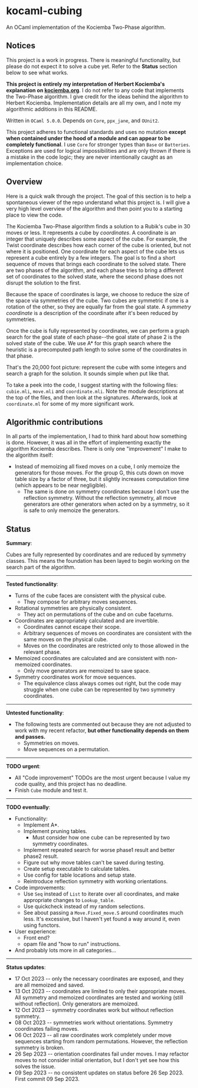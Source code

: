 # kocaml-cubing
An OCaml implementation of the Kociemba Two-Phase algorithm.

## Notices

This project is a work in progress. There is meaningful functionality, but please do not expect it to solve a cube yet. Refer to the **Status** section below to see what works.

**This project is entirely my interpretation of Herbert Kociemba's explanation on [kociemba.org](http://kociemba.org/cube.htm)**. I do not refer to any code that implements the Two-Phase algorithm. I give credit for the ideas behind the algorithm to Herbert Kociemba. Implementation details are all my own, and I note my algorithmic additions in this README.

Written in `OCaml 5.0.0`. Depends on `Core`, `ppx_jane`, and `OUnit2`.

This project adheres to functional standards and uses no mutation **except when contained under the hood of a module and can appear to be completely functional**. I use `Core` for stronger types than `Base` or `Batteries`. Exceptions are used for logical impossibilities and are only thrown if there is a mistake in the code logic; they are never intentionally caught as an implementation choice.

## Overview

Here is a quick walk through the project. The goal of this section is to help a spontaneous viewer of the repo understand what this project is. I will give a very high level overview of the algorithm and then point you to a starting place to view the code.

The Kociemba Two-Phase algorithm finds a solution to a Rubik's cube in 30 moves or less. It represents a cube by *coordinates*. A coordinate is an integer that uniquely describes some aspect of the cube. For example, the Twist coordinate describes how each corner of the cube is oriented, but not where it is positioned. One coordinate for each aspect of the cube lets us represent a cube entirely by a few integers. The goal is to find a short sequence of moves that brings each coordinate to the solved state. There are two phases of the algorithm, and each phase tries to bring a different set of coordinates to the solved state, where the second phase does not disrupt the solution to the first.

Because the space of coordinates is large, we choose to reduce the size of the space via symmetries of the cube. Two cubes are symmetric if one is a rotation of the other, so they are equally far from the goal state. A *symmetry coordinate* is a description of the coordinate after it's been reduced by symmetries.

Once the cube is fully represented by coordinates, we can perform a graph search for the goal state of each phase--the goal state of phase 2 is the solved state of the cube. We use A* for this graph search where the heuristic is a precomputed path length to solve some of the coordinates in that phase.

That's the 20,000 foot picture: represent the cube with some integers and search a graph for the solution. It sounds simple when put like that.

To take a peek into the code, I suggest starting with the following files: `cubie.mli`, `move.mli` and `coordinate.mli`. Note the module descriptions at the top of the files, and then look at the signatures. Afterwards, look at `coordinate.ml` for some of my more significant work.

## Algorithmic contributions

In all parts of the implementation, I had to think hard about how something is done. However, it was all in the effort of implementing exactly the algorithm Kociemba describes. There is only one "improvement" I make to the algorithm itself:
* Instead of memoizing all fixed moves on a cube, I only memoize the generators for those moves. For the group G, this cuts down on move table size by a factor of three, but it slightly increases computation time (which appears to be near negligible).
  * The same is done on symmetry coordinates because I don't use the reflection symmetry. Without the reflection symmetry, all move generators are other generators when acted on by a symmetry, so it is safe
  to only memoize the generators.

## Status

**Summary**:

Cubes are fully represented by coordinates and are reduced by symmetry classes. This means the foundation has been layed to begin working on the search part of the algorithm.

---

**Tested functionality**:
* Turns of the cube faces are consistent with the physical cube.
  * They compose for arbitrary moves sequences.
* Rotational symmetries are physically consistent.
  * They act on permutations of the cube and on cube faceturns.
* Coordinates are appropriately calculated and are invertible.
  * Coordinates cannot escape their scope.
  * Arbitrary sequences of moves on coordinates are consistent with the same moves on the physical cube.
  * Moves on the coordinates are restricted only to those allowed in the relevant phase.
* Memoized coordinates are calculated and are consistent with non-memoized coordinates.
  * Only move generators are memoized to save space.
* Symmetry coordinates work for move sequences.
  * The equivalence class always comes out right, but the code may struggle when one cube can be represented by two symmetry coordinates.

---

**Untested functionality**:
* The following tests are commented out because they are not adjusted to work with my recent refactor, **but other functionality depends on them and passes.**
  * Symmetries on moves.
  * Move sequences on a permutation.

---

**TODO urgent**:
* All "Code improvement" TODOs are the most urgent because I value my code quality, and this project has no deadline.
* Finish `Cube` module and test it.

---

**TODO eventually**:
* Functionality:
  * Implement A*.
  * Implement pruning tables.
    * Must consider how one cube can be represented by two symmetry coordinates.
  * Implement repeated search for worse phase1 result and better phase2 result.
  * Figure out why move tables can't be saved during testing.
  * Create setup executable to calculate tables.
  * Use config for table locations and setup state.
  * Reintroduce reflection symmetry with working orientations.
* Code improvements:
  * Use `Seq` instead of `List` to iterate over all coordinates, and make appropriate changes to `Lookup_table`.
  * Use quickcheck instead of my random selections.
  * See about passing a `Move.Fixed_move.S` around coordinates much less. It's excessive, but I haven't yet found a way around it, even using functors.
* User experience:
  * Front end?
  * opam file and "how to run" instructions.
* And probably lots more in all categories...

---

**Status updates**:
* 17 Oct 2023 -- only the necessary coordinates are exposed, and they are all memoized and saved.
* 13 Oct 2023 -- coordinates are limited to only their appropriate moves. All symmetry and memoized coordinates are tested and working (still without reflection). Only generators are memoized.
* 12 Oct 2023 -- symmetry coordinates work but without reflection symmetry.
* 08 Oct 2023 -- symmetries work without orientations. Symmetry coordinates failing moves.
* 06 Oct 2023 -- all raw coordinates work completely under move sequences starting from random permutations. However, the reflection symmetry is broken.
* 26 Sep 2023 -- orientation coordinates fail under moves. I may refactor moves to not consider initial orientation, but I don't yet see how this solves the issue.
* 09 Sep 2023 -- no consistent updates on status before 26 Sep 2023. First commit 09 Sep 2023.